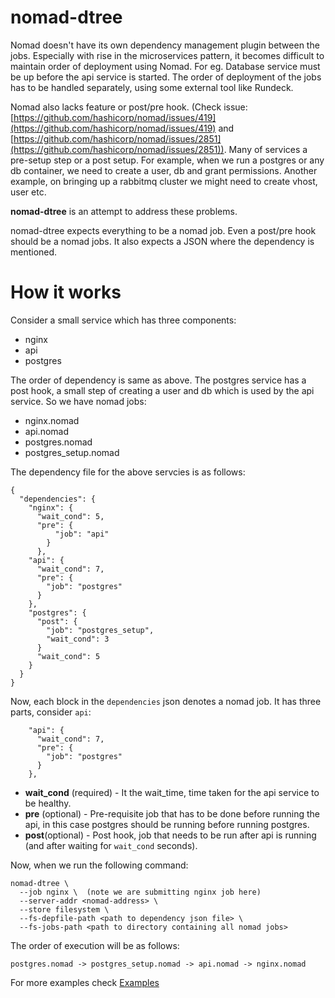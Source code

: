 
nomad-dtree
===========
Nomad doesn't have its own dependency management plugin between the jobs. 
Especially with rise in the microservices pattern, it becomes difficult to maintain order of deployment using Nomad.
For eg. Database service must be up before the api service is started.
The order of deployment of the jobs has to be handled separately, using some external tool like Rundeck.

Nomad also lacks feature or post/pre hook. (Check issue: [https://github.com/hashicorp/nomad/issues/419](https://github.com/hashicorp/nomad/issues/419) and [https://github.com/hashicorp/nomad/issues/2851](https://github.com/hashicorp/nomad/issues/2851)).
Many of services a pre-setup step or a post setup.
For example, when we run a postgres or any db container, we need to create a user, db and grant permissions.
Another example, on bringing up a rabbitmq cluster we might need to create vhost, user etc.

**nomad-dtree** is an attempt to address these problems.

nomad-dtree expects everything to be a nomad job. Even a post/pre hook should be a nomad jobs.
It also expects a JSON where the dependency is mentioned.


How it works
=============

Consider a small service which has three components:

- nginx
- api
- postgres

The order of dependency is same as above. The postgres service has a post hook, a
small step of creating a user and db which is used by the api service. So we have
nomad jobs:

- nginx.nomad
- api.nomad
- postgres.nomad
- postgres_setup.nomad

The dependency file for the above servcies is as follows:

```
{
  "dependencies": {
    "nginx": {
      "wait_cond": 5,
      "pre": {
	      "job": "api"
	    }
	  },
    "api": {
      "wait_cond": 7,
      "pre": {
        "job": "postgres"
      }
    },
    "postgres": {
      "post": {
        "job": "postgres_setup",
        "wait_cond": 3
      }
      "wait_cond": 5
    }
  }
}
```

Now, each block in the `dependencies` json denotes a nomad job. It has three
parts, consider `api`:

```
    "api": {
      "wait_cond": 7,
      "pre": {
        "job": "postgres"
      }
    },
```

- **wait_cond** (required) - It the wait_time, time taken for the api service to be healthy. 
- **pre** (optional) - Pre-requisite job that has to be done before running the api, in this case postgres should be running before running postgres.
- **post**(optional) - Post hook, job that needs to be run after api is running (and after waiting for `wait_cond` seconds).

Now, when we run the following command:

```
nomad-dtree \
  --job nginx \  (note we are submitting nginx job here)
  --server-addr <nomad-address> \
  --store filesystem \
  --fs-depfile-path <path to dependency json file> \
  --fs-jobs-path <path to directory containing all nomad jobs>
```

The order of execution will be as follows:

```
postgres.nomad -> postgres_setup.nomad -> api.nomad -> nginx.nomad
```
For more examples check  [Examples](https://github.com/sagarrakshe/nomad-dtree/tree/master/examples)
